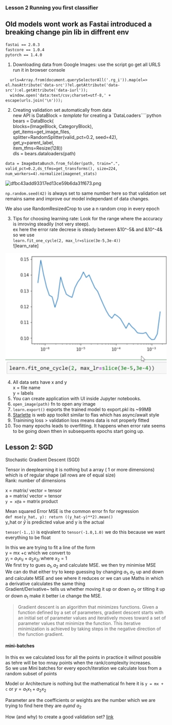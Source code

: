 ### Lesson 2 Running you first classifier

## Old models wont work as Fastai introduced a breaking change pin lib in diffrent env

```
fastai == 2.0.3
fastcore == 1.0.4
pytorch == 1.4.0
```

1.  Downloading data from Google Images: use the script go get all URLS run it in browser console

```
  urls=Array.from(document.querySelectorAll('.rg_i')).map(el=> el.hasAttribute('data-src')?el.getAttribute('data-src'):el.getAttribute('data-iurl'));
  window.open('data:text/csv;charset=utf-8,' + escape(urls.join('\n')));
```

2.  Creating validation set automatically from data  
    new API is DataBlock = *template* for creating a \`DataLoaders\`\`\`\`python  
    bears = DataBlock(  
    blocks=(ImageBlock, CategoryBlock),  
    get\_items=get\_image_files,  
    splitter=RandomSplitter(valid_pct=0.2, seed=42),  
    get\_y=parent\_label,  
    item_tfms=Resize(128))  
    dls = bears.dataloaders(path)

```np.random.seed(42)
data = ImageDataBunch.from_folder(path, train=".", valid_pct=0.2,ds_tfms=get_transforms(), size=224, num_workers=4).normalize(imagenet_stats)
```

<img src=":/7ad2236dac4d4a668676354f86e76835" alt="dfbc43add93317ed13ce59b6da31f673.png" width="924" height="354" class="jop-noMdConv">

`np.random.seed(42)` is always set to same number here so that validation set remains same and improve our model independant of data changes.

We also use RandomResizedCrop to use a n random crop in every epoch

3.  Tips for choosing learning rate: Look for the range where the accuracy is imroving steadily (not very steep).  
    ex here the error rate decrese is steady between &10^-5& and &10^-4& so we use  
    `learn.fit_one_cycle(2, max_lr=slice(3e-5,3e-4))`  
    !\[learn_rate\]

![learning_rate.png](/images/learning_rate.png)

4.  All data sets have x and y  
    x = file name  
    y = labels
5.  You can create application with UI inside Jupyter notebooks.
6.  `open_image(path)` fn to open any image
7.  `learn.export()` exports the trained model to export.pkl its ~99MB
8.  [Starlette](https://www.starlette.io/) is web app toolkit similar to flas which has async/await style
9.  Trainining loss > validation loss means data is not properly fitted
10. Too many epochs leads to overfitting. It happens when error rate seems to be going down tthen in subsequents epochs start going up.

## Lesson 2: SGD

Stochastic Gradient Descent (SGD)

Tensor in deeplearning it is nothing but a array ( 1 or more dimensions) which is of regular shape (all rows are of equal size)  
Rank: number of dimensions

x = matrix/ vector = tensor  
a = matrix/ vector = tensor  
`y = x@a` = matrix product

Mean squared Error MSE is the common error fn for regression  
`def mse(y_hat, y): return ((y_hat-y)**2).mean()`  
y_hat or $\hat{y}$ is predicted value and y is the actual

`tensor(-1.,1)` is eqivalent to `tensor(-1.0,1.0)` we do this because we want everything to be float

In this we are trying to fit a line of the form  
y = mx +c which we convert to  
$y_i$ = $a_1x_{1i} + a_2x_{2i}$ where $x_2$ = 1  
We first try to gues $a_1,a_2$ and calculate MSE. we then try minimise MSE  
We can do that either try to keep guessing by changing $a_1,a_2$ up and down and calculate MSE and see where it reduces or we can use Maths in which a derivative calculates the same thing  
Gradient/Derivative~ tells us whether moving it up or down $a_2$ or tilting it up or down $a_1$ make it better i.e change the MSE.

> Gradient descent is an algorithm that minimizes functions. Given a function defined by a set of parameters, gradient descent starts with an initial set of parameter values and iteratively moves toward a set of parameter values that minimize the function. This iterative minimization is achieved by taking steps in the negative direction of the function gradient.

#### mini-batches

In this ex we calculated loss for all the points in practice it willnot possible as tehre will be too mnay points when the rank/complexity increases.  
So we use Mini batches for every epoch/iteration we calculate loss from a random subset of points

Model or Architecture is nothing but the mathematical fn here it is `y = mx + c` or $y = a_1x_1 + a_2x_2$

Parameter are the coefficients or weights are the number which we are trying to find here they are $a_1 and\ a_2$

How (and why) to create a good validation set? [link](https://www.fast.ai/2017/11/13/validation-sets/)
